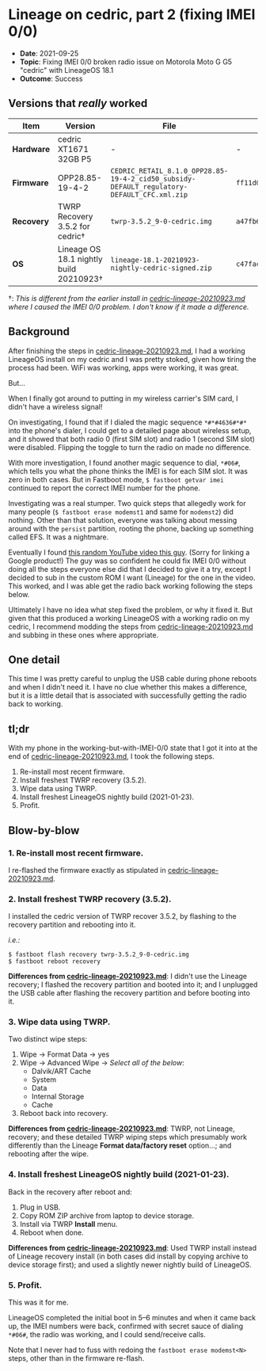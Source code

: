 # Lineage on cedric, part 2 (fixing IMEI 0/0)

- **Date**: 2021-09-25
- **Topic**: Fixing IMEI 0/0 broken radio issue on Motorola Moto G G5 "cedric" with LineageOS 18.1
- **Outcome**: Success

## Versions that *really* worked

| Item | Version | File | sha256 |
|-|-|-|-|
| **Hardware** | cedric XT1671 32GB P5 | - | - |
| **Firmware** | OPP28.85-19-4-2 | `CEDRIC_RETAIL_8.1.0_OPP28.85-19-4-2_cid50_subsidy-DEFAULT_regulatory-DEFAULT_CFC.xml.zip` | `ff11d01ede235bd49281bddd64a6032732691fa496000ae80d3fdcc86d53cac9` |
| **Recovery** | TWRP Recovery 3.5.2 for cedric† | `twrp-3.5.2_9-0-cedric.img` | `a47fb6578f68e20de287db28edb676c98e00b6121b1b492101ca2518f7323300` |
| **OS** | Lineage OS 18.1 nightly build 20210923† | `lineage-18.1-20210923-nightly-cedric-signed.zip` | `c47fac901f7cf930e134ed3a19a1e4e4c64c33d9991396f14074b1c0c038b83a` |

†: *This is different from the earlier install in [cedric-lineage-20210923.md](cedric-lineage-20210923.md) where I caused the IMEI 0/0 problem. I don't know if it made a difference.*

## Background

After finishing the steps in [cedric-lineage-20210923.md](cedric-lineage-20210923.md), I had a working LineageOS install on my cedric and I was pretty stoked, given how tiring the process had been. WiFi was working, apps were working, it was great.

But...

When I finally got around to putting in my wireless carrier's SIM card, I didn't have a wireless signal!

On investigating, I found that if I dialed the magic sequence `*#*#4636#*#*` into the phone's dialer, I could get to a detailed page about wireless setup, and it showed that both radio 0 (first SIM slot) and radio 1 (second SIM slot) were disabled. Flipping the toggle to turn the radio on made no difference.

With more investigation, I found another magic sequence to dial, `*#06#`, which tells you what the phone thinks the IMEI is for each SIM slot. It was zero in both cases. But in Fastboot mode, `$ fastboot getvar imei` continued to report the correct IMEI number for the phone.

Investigating was a real stumper. Two quick steps that allegedly work for many people (`$ fastboot erase modemst1` and same for `modemst2`) did nothing. Other than that solution, everyone was talking about messing around with the `persist` partition, rooting the phone, backing up something called EFS. It was a nightmare.

Eventually I found [this random YouTube video this guy](https://www.youtube.com/watch?v=7friDoYXsuM). (Sorry for linking a Google product!) The guy was so confident he could fix IMEI 0/0 without doing all the steps everyone else did that I decided to give it a try, except I decided to sub in the custom ROM I want (Lineage) for the one in the video. This worked, and I was able get the radio back working following the steps below.

Ultimately I have no idea what step fixed the problem, or why it fixed it. But given that this produced a working LineageOS with a working radio on my cedric, I recommend modding the steps from [cedric-lineage-20210923.md](cedric-lineage-20210923.md) and subbing in these ones where appropriate.

## One detail

This time I was pretty careful to unplug the USB cable during phone reboots and when I didn't need it. I have no clue whether this makes a difference, but it is a little detail that is associated with successfully getting the radio back to working.

## tl;dr

With my phone in the working-but-with-IMEI-0/0 state that I got it into at the end of [cedric-lineage-20210923.md](cedric-lineage-20210923.md), I took the following steps.

1. Re-install most recent firmware.
2. Install freshest TWRP recovery (3.5.2).
3. Wipe data using TWRP.
4. Install freshest LineageOS nightly build (2021-01-23).
5. Profit.

## Blow-by-blow

### 1. Re-install most recent firmware.

I re-flashed the firmware exactly as stipulated in [cedric-lineage-20210923.md](cedric-lineage-20210923.md).

### 2. Install freshest TWRP recovery (3.5.2).

I installed the cedric version of TWRP recover 3.5.2, by flashing to the recovery partition and rebooting into it.

*i.e.:*

```
$ fastboot flash recovery twrp-3.5.2_9-0-cedric.img
$ fastboot reboot recovery
```

**Differences from [cedric-lineage-20210923.md](cedric-lineage-20210923.md)**: I didn't use the Lineage recovery; I flashed the recovery partition and booted into it; and I unplugged the USB cable after flashing the recovery partition and before booting into it. 

### 3. Wipe data using TWRP.

Two distinct wipe steps:

1. Wipe &rarr; Format Data &rarr; yes
2. Wipe &rarr; Advanced Wipe &rarr; *Select all of the below*:
   - Dalvik/ART Cache
   - System
   - Data
   - Internal Storage
    - Cache
3. Reboot back into recovery.

**Differences from [cedric-lineage-20210923.md](cedric-lineage-20210923.md)**: TWRP, not Lineage, recovery; and these detailed TWRP wiping steps which presumably work differently than the Lineage **Format data/factory reset** option...; and rebooting after the wipe.

### 4. Install freshest LineageOS nightly build (2021-01-23).

Back in the recovery after reboot and:

1. Plug in USB.
2. Copy ROM ZIP archive  from laptop to device storage.
3. Install via TWRP **Install** menu.
4. Reboot when done.

**Differences from [cedric-lineage-20210923.md](cedric-lineage-20210923.md)**: Used TWRP install instead of Lineage recovery install (in both cases did install by copying archive to device storage first); and used a slightly newer nightly build of LineageOS.

### 5. Profit.

This was it for me.

LineageOS completed the initial boot in 5–6 minutes and when it came back up, the IMEI numbers were back, confirmed with secret sauce of dialing `*#06#`, the radio was working, and I could send/receive calls.

Note that I never had to fuss with redoing the `fastboot erase modemst<N>` steps, other than in the firmware re-flash.
